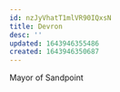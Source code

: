 ```yaml
---
id: nzJyVhatT1mlVR90IQxsN
title: Devron
desc: ''
updated: 1643946355486
created: 1643946350687
---
```

Mayor of Sandpoint
